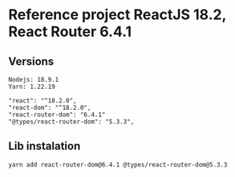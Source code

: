 # Reference project ReactJS 18.2, React Router 6.4.1

## Versions
```
Nodejs: 18.9.1
Yarn: 1.22.19
```
```
"react": "^18.2.0",
"react-dom": "^18.2.0",
"react-router-dom": "6.4.1"
"@types/react-router-dom": "5.3.3",
```
## Lib instalation
```
yarn add react-router-dom@6.4.1 @types/react-router-dom@5.3.3
```
